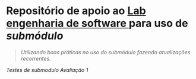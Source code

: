 # Repositório de apoio ao <a href="https://github.com/Jonathan-Assis/lab-engenharia-software">Lab engenharia de software </a> para uso de <i>submódulo<i/>
> Utilizando boas práticas no uso do submódulo fazendo atualizações recorrentes.

Testes de submodulo
Avaliação 1